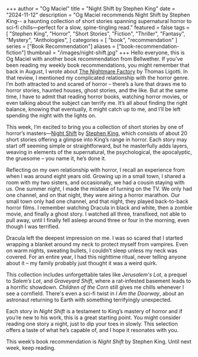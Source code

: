 +++
author = "Og Maciel"
title = "Night Shift by Stephen King"
date = "2024-11-12"
description = "Og Maciel recommends Night Shift by Stephen King-- a haunting collection of short stories spanning supernatural horror to sci-fi chills—perfect for a slow, spine-tingling read."
featured = false
tags = [
    "Stephen King",
    "Horror",
    "Short Stories",
    "Fiction",
    "Thriller",
    "Fantasy",
    "Mystery",
    "Anthologies",
]
categories = [
    "book",
    "recommendation"
]
series = ["Book Recommendation"]
aliases = ["book-recommendation-fiction"]
thumbnail = "/images/night-shift.jpg"
+++
Hello everyone, this is Og Maciel with another book recommendation from Bellwether. If you’ve been reading my weekly book recommendations, you might remember that back in August, I wrote about [The Nightmare Factory](https://bellwetherweekly.substack.com/p/book-recommendation-for-august-20) by Thomas Ligotti. In that review, I mentioned my complicated relationship with the horror genre. I’m both attracted to and scared of horror – there’s a lure that draws me to horror stories, haunted houses, ghost stories, and the like. But at the same time, I have to admit that reading horror books, watching horror movies, or even talking about the subject can terrify me. It’s all about finding the right balance, knowing that eventually, it might catch up to me, and I’ll be left spending the night with the lights on.

This week, I’m excited to bring you a collection of short stories by one of horror’s masters—[Night Shift](https://www.goodreads.com/book/show/10628.Night_Shift) by [Stephen King](https://www.goodreads.com/author/show/3389.Stephen_King), which consists of about 20 short stories offering a glimpse into King’s range in horror. Each story may start off seeming simple or straightforward, but he masterfully adds layers, weaving in elements of the supernatural, the psychological, the apocalyptic, the gruesome – you name it, he’s done it.

Reflecting on my own relationship with horror, I recall an experience from when I was around eight years old. Growing up in a small town, I shared a room with my two sisters, and occasionally, we had a cousin staying with us. One summer night, I made the mistake of turning on the TV. We only had one channel, and on that night, they were airing a horror marathon. Our small town only had one channel, and that night, they played back-to-back horror films. I remember watching Dracula in black and white, then a zombie movie, and finally a ghost story. I watched all three, transfixed, not able to pull away, until I finally fell asleep around three or four in the morning, even though I was terrified.

Dracula left the deepest impression on me. I was so scared that I started wrapping a blanket around my neck to protect myself from vampires. Even on warm nights, sweating bullets, I couldn’t sleep unless my neck was covered. For an entire year, I had this nighttime ritual, never telling anyone about it – my family probably just thought it was a weird quirk.

This collection includes unforgettable tales like *Jerusalem's Lot*, a prequel to *Salem’s Lot*, and *Graveyard Shift*, where a rat-infested basement leads to a horrific showdown. *Children of the Corn* still gives me chills whenever I see a cornfield. There's even a sci-fi twist in *I Am the Doorway*, about an astronaut returning to Earth with something terrifyingly unexpected.

Each story in *Night Shift* is a testament to King’s mastery of horror and if you’re new to his work, this is a great starting point. You might consider reading one story a night, just to dip your toes in slowly. This selection offers a taste of what he’s capable of, and I hope it resonates with you.

This week’s book recommendation is *Night Shift* by Stephen King. Until next week, keep reading.

